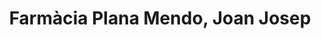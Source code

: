 ---
title: "Farmàcia Plana Mendo, Joan Josep"
url: /barcelona/farmacia-plana-mendo-joan-josep/
shop: Drogerie
---